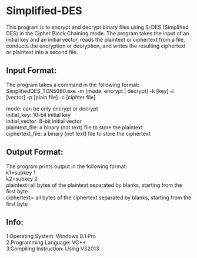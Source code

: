 # Simplified-DES

This program is to encrypt and decrypt binary files using S-DES (Simplified DES) in the Cipher Block Chaining mode. The program takes the input of an initial key and an initial vector, reads the plaintext or ciphertext from a file, conducts the encryption or decryption, and writes the resulting ciphertext or plaintext into a second file.

Input Format:
----------------------------------------------------------------------------------------------------------------
The program takes a command in the following format:<br/>
SimplifiedDES_TCN5080.exe -m [mode: encrypt | decrypt] -k [key] -i [vector] -p [plain file] -c [ciphter file]

mode: can be only encrypt or decrypt<br/>
initial_key: 10-bit initial key <br/>
initial_vector: 8-bit initial vector <br/>
plaintext_file: a binary (not text) file to store the plaintext <br/>
ciphertext_file: a binary (not text) file to store the ciphertext <br/>

Output Format:
-----------------------------------------------------------------------------------------------------------------
The program prints output in the following format:<br/>
k1=subkey 1 <br/>
k2=subkey 2 <br/>
plaintext=all bytes of the plaintext separated by blanks, starting from the first byte <br/>
ciphertext= all bytes of the ciphertext separated by blanks, starting from the first byte <br/>

Info:
-----------------------------------------------------------------------------------------------------------------
1.Operating System: Windows 8.1 Pro <br/>
2.Programming Language: VC++ <br/>
3.Compiling Instruction: Using VS2013 <br/>
